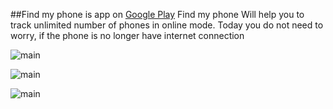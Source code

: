 ##Find my phone is app on [Google Play](https://play.google.com/store/apps/details?id=phonelocation.example.asuss550c.phonelocationphone)
Find my phone Will help you to track unlimited number of  phones in online   mode.
Today you do not need to worry, if the phone is no longer have internet  connection 



![main](http://attach.alruabye.net/androidTutorialForBeginners/familyfinder1.png)


![main](http://attach.alruabye.net/androidTutorialForBeginners/familyfinder2.png)

![main](http://attach.alruabye.net/androidTutorialForBeginners/familyfinder.png)

